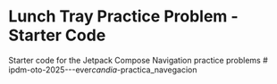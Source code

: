 Lunch Tray Practice Problem - Starter Code
==================================

Starter code for the Jetpack Compose Navigation practice problems
#   i p d m - o t o - 2 0 2 5 - - - e v e r _ c a n d i a - _ p r a c t i c a _ n a v e g a c i o n  
 